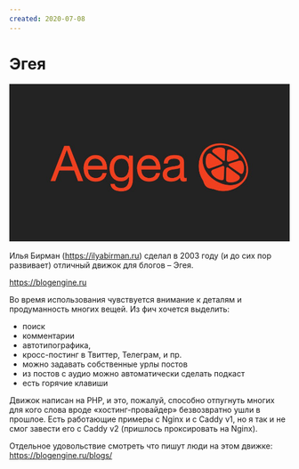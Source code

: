```yaml
---
created: 2020-07-08
---
```


# Эгея

![Эгея промо](aegea.jpeg "Эгея промо")

Илья Бирман (https://ilyabirman.ru) сделал в 2003 году (и до сих пор развивает) отличный движок для блогов – Эгея.

https://blogengine.ru

Во время использования чувствуется внимание к деталям и продуманность многих вещей.
Из фич хочется выделить:

- поиск
- комментарии
- автотипографика,
- кросс-постинг в Твиттер, Телеграм, и пр.
- можно задавать собственные урлы постов
- из постов с аудио можно автоматически сделать подкаст
- есть горячие клавиши

Движок написан на PHP, и это, пожалуй, способно отпугнуть многих для кого слова вроде «хостинг-провайдер» безвозвратно ушли в прошлое.
Есть работающие примеры с Nginx и с Caddy v1, но я так и не смог завести его с Caddy v2 (пришлось проксировать на Nginx).

Отдельное удовольствие смотреть что пишут люди на этом движке:
https://blogengine.ru/blogs/